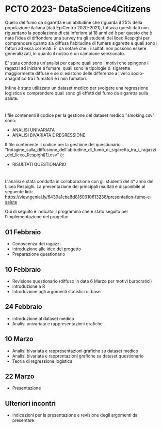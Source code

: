# PCTO 2023- DataScience4Citizens

Quello del fumo da sigaretta è un'abitudine che riguarda il 25% della popolazione italiana (dati EpiCentro 2020-2021), tuttavia questi dati non riguardano la popolazione di età inferiore ai 18 anni ed è per questo che è nata l'idea di diffondere una survey tra gli studenti del liceo Respighi per comprendere quanto sia diffusa l'abitudine di fumare sigarette e quali sono i fattori ad essa correlati. E' da notare che i risultati non possono essere generalizzati, in quanto il nostro è un campione selezionato. 

E' stata condotta un'analisi per capire quali sono i motivi che spingono i ragazzi ad iniziare a fumare, quali sono le tipologie di sigarette maggiormente diffuse e se ci esistono delle differenze a livello socio-anagrafico tra i fumatori e i non fumatori. 

Infine è stato utilizzato un dataset medico per svolgere una regressione logistica e comprendere quali sono gli effetti del fumo da sigaretta sulla salute.

#

I file contenenti il codice per la gestione del dataset medico "smoking.csv" sono: 
 * ANALISI UNIVARIATA
 * ANALISI BIVARIATA E REGRESSIONE

Il file contenente il codice per la gestione del questionario "Indagine_sulla_diffusione_dell'abitudine_di_fumo_di_sigaretta_tra_i_ragazzi_del_liceo_Respighi[1].csv" è:
 * RISULTATI QUESTIONARIO

#

L'analisi è stata condotta in collaborazione con gli studenti del 4° anno del Liceo Respighi.
La presentazione dei principali risultati è disponibile al seguente link: https://view.genial.ly/6439a1eba8d8160010613238/presentation-fumo-e-salute

Qui di seguito è indicato il programma che è stato seguito per l'implementazione del progetto:

## 01 Febbraio
* Conoscenza dei ragazzi
* Introduzione alle idee del progetto
* Preparazione questionario

## 10 Febbraio
* Revisione questionario (diffuso in data 6 Marzo per motivi burocratici)
* Introduzione a R
* Introduzione agli argomenti statistici di base

##  24 Febbraio
* Introduzione al dataset medico 
* Analisi univariata e rappresentazioni grafiche

## 10 Marzo
* Analisi bivariata e rappresentazioni grafiche su dataset medico
* Analisi bivariata e rapprentazioni grafiche su dataset questionario
* Teoria di regressione logistica

## 22 Marzo 
* Presentazione

## Ulteriori incontri
* Indicazioni per la presentazione e revisione degli argomenti da presentare

